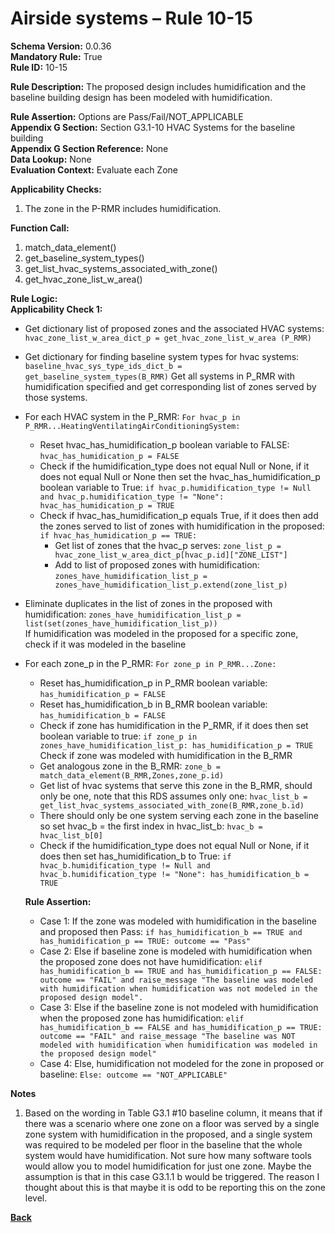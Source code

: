 # Airside systems – Rule 10-15  
**Schema Version:** 0.0.36  
**Mandatory Rule:** True    
**Rule ID:** 10-15    
 
**Rule Description:** The proposed design includes humidification and the baseline building design has been modeled with humidification. 

**Rule Assertion:** Options are Pass/Fail/NOT_APPLICABLE                                              
**Appendix G Section:** Section G3.1-10 HVAC Systems for the baseline building  
**Appendix G Section Reference:** None  
**Data Lookup:** None  
**Evaluation Context:** Evaluate each Zone   

**Applicability Checks:** 

1. The zone in the P-RMR includes humidification.

**Function Call:** 

1. match_data_element()
2. get_baseline_system_types() 
3. get_list_hvac_systems_associated_with_zone()
4. get_hvac_zone_list_w_area()


**Rule Logic:**  
**Applicability Check 1:** 
- Get dictionary list of proposed zones and the associated HVAC systems: `hvac_zone_list_w_area_dict_p = get_hvac_zone_list_w_area (P_RMR)`
- Get dictionary for finding baseline system types for hvac systems: `baseline_hvac_sys_type_ids_dict_b = get_baseline_system_types(B_RMR)`
Get all systems in P_RMR with humidification specified and get corresponding list of zones served by those systems.
- For each HVAC system in the P_RMR: `For hvac_p in P_RMR...HeatingVentilatingAirConditioningSystem:`  
    - Reset hvac_has_humidification_p boolean variable to FALSE: `hvac_has_humidication_p = FALSE`  
    - Check if the humidification_type does not equal Null or None, if it does not equal Null or None then set the hvac_has_humidification_p boolean variable to True: `if hvac_p.humidification_type != Null and hvac_p.humidification_type != "None": hvac_has_humidication_p = TRUE`  
    - Check if hvac_has_humidification_p equals True, if it does then add the zones served to list of zones with humidification in the proposed: `if hvac_has_humidication_p == TRUE:`
        - Get list of zones that the hvac_p serves: `zone_list_p = hvac_zone_list_w_area_dict_p[hvac_p.id]["ZONE_LIST"]`
        - Add to list of proposed zones with humidification: `zones_have_humidification_list_p = zones_have_humidification_list_p.extend(zone_list_p)`
- Eliminate duplicates in the list of zones in the proposed with humidification: `zones_have_humidification_list_p = list(set(zones_have_humidification_list_p))`  
If humidification was modeled in the proposed for a specific zone, check if it was modeled in the baseline
- For each zone_p in the P_RMR: `For zone_p in P_RMR...Zone:`
    - Reset has_humidification_p in P_RMR boolean variable: `has_humidification_p = FALSE`
    - Reset has_humidification_b in B_RMR boolean variable: `has_humidification_b = FALSE`
    - Check if zone has humidification in the P_RMR, if it does then set boolean variable to true: `if zone_p in zones_have_humidification_list_p: has_humidification_p = TRUE`  
    Check if zone was modeled with humidification in the B_RMR 
    - Get analogous zone in the B_RMR: `zone_b = match_data_element(B_RMR,Zones,zone_p.id)`
    - Get list of hvac systems that serve this zone in the B_RMR, should only be one, note that this RDS assumes only one: `hvac_list_b = get_list_hvac_systems_associated_with_zone(B_RMR,zone_b.id)`
    - There should only be one system serving each zone in the baseline so set hvac_b = the first index in hvac_list_b: `hvac_b = hvac_list_b[0]`
    - Check if the humidification_type does not equal Null or None, if it does then set has_humidification_b to True: `if hvac_b.humidification_type != Null and hvac_b.humidification_type != "None": has_humidification_b = TRUE`
    
    **Rule Assertion:**
    - Case 1: If the zone was modeled with humidification in the baseline and proposed then Pass: `if has_humidification_b == TRUE and has_humidification_p == TRUE: outcome == "Pass"`
    - Case 2: Else if baseline zone is modeled with humidification when the proposed zone does not have humidification: `elif has_humidification_b == TRUE and has_humidification_p == FALSE: outcome == "FAIL" and raise_message "The baseline was modeled with humidification when humidification was not modeled in the proposed design model".`  
    - Case 3: Else if the baseline zone is not modeled with humidification when the proposed zone has humidification: `elif has_humidification_b == FALSE and has_humidification_p == TRUE: outcome == "FAIL" and raise_message "The baseline was NOT modeled with humidification when humidification was modeled in the proposed design model"`  
    - Case 4: Else, humidification not modeled for the zone in proposed or baseline: `Else: outcome == "NOT_APPLICABLE"`  
    
**Notes**
1. Based on the wording in Table G3.1 #10 baseline column, it means that if there was a scenario where one zone on a floor was served by a single zone system with humidification in the proposed, and a single system was required to be modeled per floor in the baseline that the whole system would have humidification. Not sure how many software tools would allow you to model humidification for just one zone. Maybe the assumption is that in this case G3.1.1 b would be triggered. The reason I thought about this is that maybe it is odd to be reporting this on the zone level.


 **[Back](../_toc.md)**
